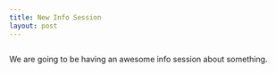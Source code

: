 ```yaml
---
title: New Info Session
layout: post
---
```


<span class="image featured"><img src="{{ site.baseurl }}/assets/images/pic03.jpg" alt=""></span></br>
<p>We are going to be having an awesome info session about something.</p>
